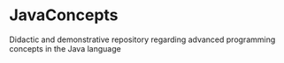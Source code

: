# JavaConcepts
Didactic and demonstrative repository regarding advanced programming concepts in the Java language
